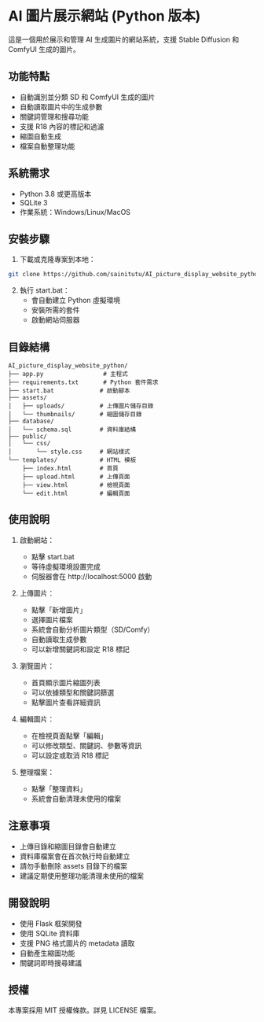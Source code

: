 # AI 圖片展示網站 (Python 版本)

這是一個用於展示和管理 AI 生成圖片的網站系統，支援 Stable Diffusion 和 ComfyUI 生成的圖片。

## 功能特點

- 自動識別並分類 SD 和 ComfyUI 生成的圖片
- 自動讀取圖片中的生成參數
- 關鍵詞管理和搜尋功能
- 支援 R18 內容的標記和過濾
- 縮圖自動生成
- 檔案自動整理功能

## 系統需求

- Python 3.8 或更高版本
- SQLite 3
- 作業系統：Windows/Linux/MacOS

## 安裝步驟

1. 下載或克隆專案到本地：
```bash
git clone https://github.com/sainitutu/AI_picture_display_website_python.git
```

2. 執行 start.bat：
   - 會自動建立 Python 虛擬環境
   - 安裝所需的套件
   - 啟動網站伺服器

## 目錄結構

```
AI_picture_display_website_python/
├── app.py                 # 主程式
├── requirements.txt       # Python 套件需求
├── start.bat             # 啟動腳本
├── assets/
│   ├── uploads/          # 上傳圖片儲存目錄
│   └── thumbnails/       # 縮圖儲存目錄
├── database/
│   └── schema.sql        # 資料庫結構
├── public/
│   └── css/
│       └── style.css     # 網站樣式
└── templates/            # HTML 模板
    ├── index.html        # 首頁
    ├── upload.html       # 上傳頁面
    ├── view.html         # 檢視頁面
    └── edit.html         # 編輯頁面
```

## 使用說明

1. 啟動網站：
   - 點擊 start.bat
   - 等待虛擬環境設置完成
   - 伺服器會在 http://localhost:5000 啟動

2. 上傳圖片：
   - 點擊「新增圖片」
   - 選擇圖片檔案
   - 系統會自動分析圖片類型（SD/Comfy）
   - 自動讀取生成參數
   - 可以新增關鍵詞和設定 R18 標記

3. 瀏覽圖片：
   - 首頁顯示圖片縮圖列表
   - 可以依據類型和關鍵詞篩選
   - 點擊圖片查看詳細資訊

4. 編輯圖片：
   - 在檢視頁面點擊「編輯」
   - 可以修改類型、關鍵詞、參數等資訊
   - 可以設定或取消 R18 標記

5. 整理檔案：
   - 點擊「整理資料」
   - 系統會自動清理未使用的檔案

## 注意事項

- 上傳目錄和縮圖目錄會自動建立
- 資料庫檔案會在首次執行時自動建立
- 請勿手動刪除 assets 目錄下的檔案
- 建議定期使用整理功能清理未使用的檔案

## 開發說明

- 使用 Flask 框架開發
- 使用 SQLite 資料庫
- 支援 PNG 格式圖片的 metadata 讀取
- 自動產生縮圖功能
- 關鍵詞即時搜尋建議

## 授權

本專案採用 MIT 授權條款。詳見 LICENSE 檔案。
